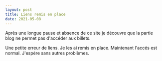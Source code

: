 ```yaml
---
layout: post
title: Liens remis en place
date: 2021-05-08
---
```


Après une longue pause et absence de ce site je découvre que la partie blog ne permet pas d'accéder aux billets.

Une petite erreur de liens. Je les ai remis en place. Maintenant l'accés est normal. J'espère sans autres problèmes.

